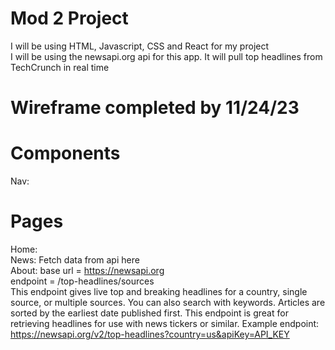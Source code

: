 # Mod 2 Project
I will be using HTML, Javascript, CSS and React for my project
<br>
I will be using the newsapi.org api for this app. It will pull top headlines from TechCrunch in real time
<br>
# Wireframe completed by 11/24/23

# Components
Nav:
<br>
# Pages
Home:
<br>
News:
Fetch data from api here
<br>
About:
base url = https://newsapi.org
<br>
endpoint = /top-headlines/sources
<br>
This endpoint gives live top and breaking headlines for a country, single source, or multiple sources. You can also search with keywords. Articles are sorted by the earliest date published first. This endpoint is great for retrieving headlines for use with news tickers or similar.
Example endpoint: https://newsapi.org/v2/top-headlines?country=us&apiKey=API_KEY


